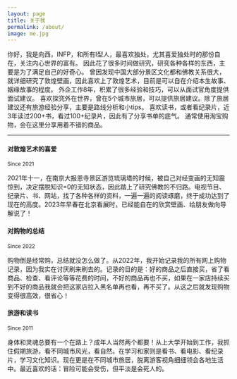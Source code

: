 ```yaml
---
layout: page
title: 关于我
permalink: /about/
image: me.jpg
---
```


你好，我是向西，INFP，和所有I型人，最喜欢独处，尤其喜爱独处时的那份自在，关注内心世界的富有。
因此花了很多时间做研究，研究各种各样的东西，主要是为了满足自己的好奇心。
曾因发现中国大部分景区文化都和佛教关系很大，就详细研究了敦煌壁画，因此喜欢上了敦煌艺术，目前是可以自在介绍本生故事、姻缘故事的程度。
外企工作8年，积累了很多经验和技巧，可以从面试官角度提供面试建议。
喜欢探究外在世界，曾在5个城市旅居，可以提供旅居建议。除了旅居建议还有旅游经验分享，主要是路线分析和小tips。
喜欢读书，或者看纪录片，近3年读过200+书，看过100+纪录片，因此有了分享书单的底气。
通常使用淘宝购物，会在这里分享用着不错的商品。

***

#### 对敦煌艺术的喜爱
<small>Since 2021</small>

2021年十一，在南京大报恩寺景区游览琉璃塔的时候，被自己对经变画的无知震惊到，决定摆脱知识=0的无知状态，因此踏上了研究佛教的不归路。电视节目、纪录片、书、网站，找了各种各样的资料，一遍一遍的阅读琢磨，终于成功达到了现在的高度。2023年早春在北京看展时，已经能自在的欣赏壁画、给朋友做向导解说了！

#### 对购物的总结
<small>Since 2022</small>

购物倒是经常购，总结就没怎么做了。从2022年，我开始记录我的所有网上购物记录，因为我实在讨厌刷来刷去的。记录的目的是：好的商品之后直接买，省了看商品、检查、看评论等等花费的时间，不好的商品再也不买，如果在一家店持续买到不好的商品我就会把这家店拉入黑名单再也看，再不买了。从这之后就发现购物变得很高效，很省心！

#### 旅游和读书
<small>Since 2011</small>

身体和灵魂总要有一个在路上？成年人当然两个都要！从上大学开始到工作，我抓住假期旅游，看不同城市风光，看自然。在学习和家则是看书、看电影、看纪录片，学习文化知识。现在更是在不同城市旅居，脱离游客视角细细领会各地生活中。最近喜欢的话：冒险可能会受伤，但平淡是会死人的。
